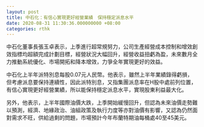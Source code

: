 ```yaml
---
layout: post
title: 中石化：有信心實現更好經營業績　保持穩定派息水平
date: 2020-08-31 11:30:36.000000000 +08:00
categories: rthk
---
```


中石化董事長張玉卓表示，上季進行超常規努力，公司生產經營成本控制和增效創效指標均超額完成計劃目標，經營狀況大幅回升，經營收益扭虧為盈，未來數月全力推動系統優化、市場開拓和降本增效，力爭全年實現更好的效益。

中石化上半年派特別息每股0.07元人民幣。他表示，雖然上半年業績錄得虧損，但考慮派息要保持連續性，因此派特別息，又指集團派息率在H股中處前列位置，有信心實現更好經營業績，所以能保持穩定派息水平，實現股東利益最大化。

另外，他表示，上半年國際油價大跌，上季開始緩慢回升，但認為未來油價走勢難以預測，經濟、地緣政治、油組政策及執行力度等亦對油價有影響，又認為仍然面對需求不旺，供給過剩的問題，市場預計今年布蘭特期油每桶處40至45美元。
